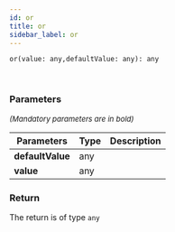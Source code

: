 ```yaml
---
id: or
title: or
sidebar_label: or
---
```


```tsx
or(value: any,defaultValue: any): any
```
<br/>



### Parameters

<font size="2"><i>(Mandatory parameters are in bold)</i></font>

| Parameters | Type | Description |
| --------- | ---- | ----------- |
| **defaultValue** | any |  |
| **value** | any |  |


### Return



The return is of type <code>any</code>